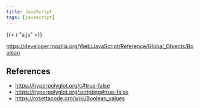 ```yaml
---
title: JavaScript
tags: [javascript]
---
```


{{< r "a.js" >}}

<https://developer.mozilla.org/Web/JavaScript/Reference/Global_Objects/Boolean>

## References

- <https://hyperpolyglot.org/c#true-false>
- <https://hyperpolyglot.org/scripting#true-false>
- <https://rosettacode.org/wiki/Boolean_values>
